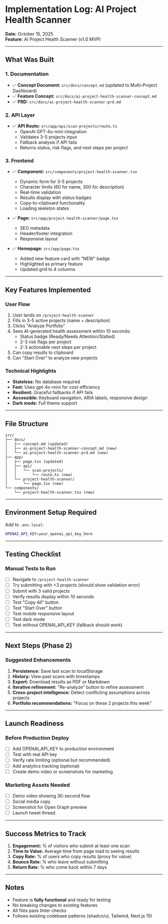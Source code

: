 # Implementation Log: AI Project Health Scanner

**Date:** October 15, 2025  
**Feature:** AI Project Health Scanner (v1.0 MVP)

---

## What Was Built

### 1. Documentation

- ✅ **Concept Document:** `src/docs/concept.md` (updated to Multi-Project Dashboard)
- ✅ **Feature Concept:** `src/docs/ai-project-health-scanner-concept.md`
- ✅ **PRD:** `src/docs/ai-project-health-scanner-prd.md`

### 2. API Layer

- ✅ **API Route:** `src/app/api/scan-projects/route.ts`
  - OpenAI GPT-4o-mini integration
  - Validates 3-5 projects input
  - Fallback analysis if API fails
  - Returns status, risk flags, and next steps per project

### 3. Frontend

- ✅ **Component:** `src/components/project-health-scanner.tsx`
  - Dynamic form for 3-5 projects
  - Character limits (60 for name, 300 for description)
  - Real-time validation
  - Results display with status badges
  - Copy-to-clipboard functionality
  - Loading skeleton states
- ✅ **Page:** `src/app/project-health-scanner/page.tsx`
  - SEO metadata
  - Header/footer integration
  - Responsive layout

- ✅ **Homepage:** `src/app/page.tsx`
  - Added new feature card with "NEW" badge
  - Highlighted as primary feature
  - Updated grid to 4 columns

---

## Key Features Implemented

### User Flow

1. User lands on `/project-health-scanner`
2. Fills in 3-5 active projects (name + description)
3. Clicks "Analyze Portfolio"
4. Sees AI-generated health assessment within 10 seconds:
   - Status badge (Ready/Needs Attention/Stalled)
   - 2-3 risk flags per project
   - 2-3 actionable next steps per project
5. Can copy results to clipboard
6. Can "Start Over" to analyze new projects

### Technical Highlights

- **Stateless:** No database required
- **Fast:** Uses gpt-4o-mini for cost-efficiency
- **Resilient:** Graceful fallbacks if API fails
- **Accessible:** Keyboard navigation, ARIA labels, responsive design
- **Dark mode:** Full theme support

---

## File Structure

```
src/
├── docs/
│   ├── concept.md (updated)
│   ├── ai-project-health-scanner-concept.md (new)
│   └── ai-project-health-scanner-prd.md (new)
├── app/
│   ├── page.tsx (updated)
│   ├── api/
│   │   └── scan-projects/
│   │       └── route.ts (new)
│   └── project-health-scanner/
│       └── page.tsx (new)
└── components/
    └── project-health-scanner.tsx (new)
```

---

## Environment Setup Required

Add to `.env.local`:

```bash
OPENAI_API_KEY=your_openai_api_key_here
```

---

## Testing Checklist

### Manual Tests to Run

- [ ] Navigate to `/project-health-scanner`
- [ ] Try submitting with <3 projects (should show validation error)
- [ ] Submit with 3 valid projects
- [ ] Verify results display within 10 seconds
- [ ] Test "Copy All" button
- [ ] Test "Start Over" button
- [ ] Test mobile responsive layout
- [ ] Test dark mode
- [ ] Test without OPENAI_API_KEY (fallback should work)

---

## Next Steps (Phase 2)

### Suggested Enhancements

1. **Persistence:** Save last scan to localStorage
2. **History:** View past scans with timestamps
3. **Export:** Download results as PDF or Markdown
4. **Iterative refinement:** "Re-analyze" button to refine assessment
5. **Cross-project intelligence:** Detect conflicting assumptions across projects
6. **Portfolio recommendations:** "Focus on these 2 projects this week"

---

## Launch Readiness

### Before Production Deploy

- [ ] Add OPENAI_API_KEY to production environment
- [ ] Test with real API key
- [ ] Verify rate limiting (optional but recommended)
- [ ] Add analytics tracking (optional)
- [ ] Create demo video or screenshots for marketing

### Marketing Assets Needed

- [ ] Demo video showing 30-second flow
- [ ] Social media copy
- [ ] Screenshot for Open Graph preview
- [ ] Launch tweet thread

---

## Success Metrics to Track

1. **Engagement:** % of visitors who submit at least one scan
2. **Time to Value:** Average time from page load to seeing results
3. **Copy Rate:** % of users who copy results (proxy for value)
4. **Bounce Rate:** % who leave without submitting
5. **Return Rate:** % who come back within 7 days

---

## Notes

- Feature is **fully functional** and ready for testing
- No breaking changes to existing features
- All files pass linter checks
- Follows existing codebase patterns (shadcn/ui, Tailwind, Next.js 15)
